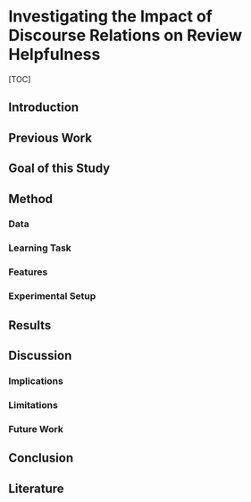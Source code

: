 # Investigating the Impact of Discourse Relations on Review Helpfulness

[TOC]

## Introduction


## Previous Work


## Goal of this Study


## Method

### Data

### Learning Task

### Features

### Experimental Setup

## Results


## Discussion

### Implications

### Limitations

### Future Work


## Conclusion


## Literature


